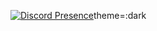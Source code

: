[![Discord Presence](https://lanyard.cnrad.dev/api/:id)](https://discord.com/users/406416295349714944)theme=:dark
